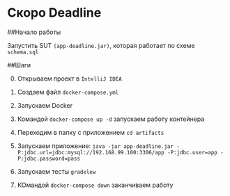 # Скоро Deadline

##Начало работы

Запустить SUT `(app-deadline.jar)`, которая работает по схеме `schema.sql`

##Шаги

0. Открываем проект в `IntelliJ IDEA`

1. Создаем файл `docker-compose.yml`

2. Запускаем Docker

3. Командой `docker-compose up -d` запускаем работу контейнера

4. Переходим в папку с приложением `сd artifacts`

5. Запускаем приложение: `java -jar app-deadline.jar -P:jdbc.url=jdbc:mysql://192.168.99.100:3306/app -P:jdbc.user=app -P:jdbc.password=pass
`
6. Запускаем тесты `gradelew`

7. КОмандой `docker-compose down` заканчиваем работу